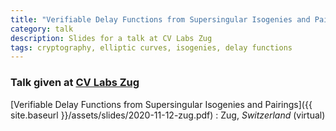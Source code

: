 ```yaml
---
title: "Verifiable Delay Functions from Supersingular Isogenies and Pairings"
category: talk
description: Slides for a talk at CV Labs Zug
tags: cryptography, elliptic curves, isogenies, delay functions
---
```


### Talk given at [CV Labs Zug](https://cvlabs.com/zug)

[Verifiable Delay Functions from Supersingular Isogenies and Pairings]({{ site.baseurl }}/assets/slides/2020-11-12-zug.pdf)
: Zug, *Switzerland* (virtual)
